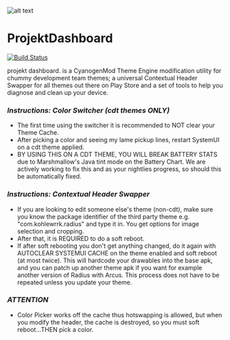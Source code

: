 ![alt text][logo]

[logo]: http://i.imgur.com/fzK5HKl.jpg

# ProjektDashboard 
[![Build Status](https://travis-ci.org/nicholaschum/ProjektDashboard.svg?branch=cmte)](https://travis-ci.org/nicholaschum/ProjektDashboard)

projekt dashboard. is a CyanogenMod Theme Engine modification utility for chummy development team themes; a universal Contextual Header Swapper for all themes out there on Play Store and a set of tools to help you diagnose and clean up your device.

### _Instructions: Color Switcher (cdt themes ONLY)_
- The first time using the switcher it is recommended to NOT clear your Theme Cache. 
- After picking a color and seeing my lame pickup lines, restart SystemUI on a cdt theme applied. 
- BY USING THIS ON A CDT THEME, YOU WILL BREAK BATTERY STATS due to Marshmallow's Java tint mode on the Battery Chart. We are actively working to fix this and as your nightlies progress, so should this be automatically fixed.

### _Instructions: Contextual Header Swapper_
- If you are looking to edit someone else's theme (non-cdt), make sure you know the package identifier of the third party theme e.g. "com.kohlewrrk.radius" and type it in. You get options for image selection and cropping.
- After that, it is REQUIRED to do a soft reboot. 
- If after soft rebooting you don't get anything changed, do it again with AUTOCLEAR SYSTEMUI CACHE on the theme enabled and soft reboot (at most twice). This will hardcode your drawables into the base apk, and you can patch up another theme apk if you want for example another version of Radius with Arcus. This process does not have to be repeated unless you update your theme.

### _ATTENTION_ 
- Color Picker works off the cache thus hotswapping is allowed, but when you modify the header, the cache is destroyed, so you must soft reboot...THEN pick a color.
